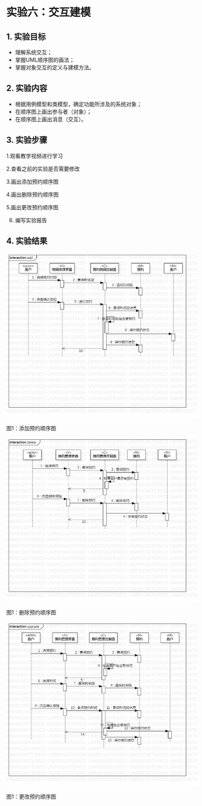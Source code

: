 # 实验六：交互建模

## 1. 实验目标

- 理解系统交互；
- 掌握UML顺序图的画法；
- 掌握对象交互的定义与建模方法。

## 2. 实验内容

- 根据用例模型和类模型，确定功能所涉及的系统对象；
- 在顺序图上画出参与者（对象）；
- 在顺序图上画出消息（交互）。

## 3. 实验步骤

1.观看教学视频进行学习

2.查看之前的实验是否需要修改

3.画出添加预约顺序图

4.画出删除预约顺序图

5.画出更改预约顺序图

6. 编写实验报告

## 4. 实验结果
![顺序图](./lab6_add.jpg)

图1：添加预约顺序图

![顺序图](./lab6_delete.jpg)

图1：删除预约顺序图

![顺序图](./lab6_upgrade.jpg)

图1：更改预约顺序图
